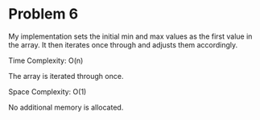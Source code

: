 # Problem 6

My implementation sets the initial min and max values as the first value in the array. It then iterates once through and adjusts them accordingly.

Time Complexity: O(n)

The array is iterated through once.

Space Complexity: O(1)

No additional memory is allocated.